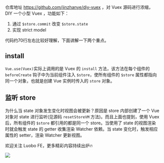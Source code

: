 仓库地址 https://github.com/jinzhanye/diy-vuex ，对 Vuex 源码进行浓缩，DIY 一个小型 Vuex ，功能如下：

1. 通过 `$store.commit` 改变 `$store.state`
2. 实现 strict model

代码约70行左右比较好理解，下面讲解一下两个重点。

## install
`Vue.use(Vuex)`实际上调用的是 Vuex 的 `install` 方法，该方法在每个组件的 `beforeCreate` 钩子中为当前组件注入 `$store`，使所有组件的 `$store` 属性都指向同一个对象，也就是创建 Vue 实例时传入的 `store` 对象。

## 监听 store
为什么当 state 对象发生变化时视图会被更新？原因是 store 内部创建了一个 Vue 对象对 state 进行监听(见源码 `resetStoreVM` 方法)。而且上面也提到，使用 Vuex 后，所有组件的 `$store` 都引用的都是同一个 store。当使用了 state 的视图渲染时就会触发 state 的 getter 收集渲染 Watcher 依赖。当 state 变化时，触发相应属性的 setter，渲染 Watcher 更新视图。

<section class="custom-bottom">
  欢迎关注 Luobo FE，更多精彩内容持续出炉🔥
</section>

![](/images/common/qrcode.jpg)

